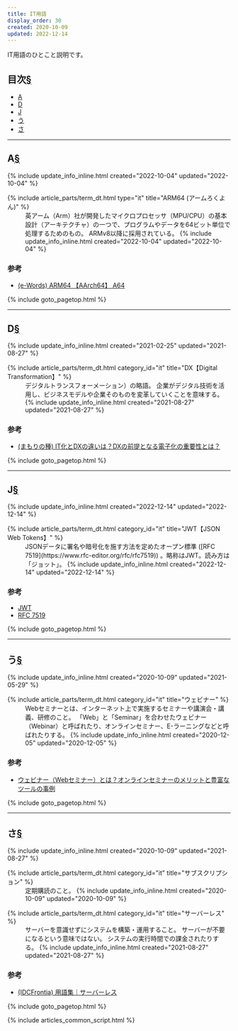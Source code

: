 ```yaml
---
title: IT用語
display_order: 30
created: 2020-10-09
updated: 2022-12-14
---
```

IT用語のひとこと説明です。

## <a name="index">目次</a><a class="heading-anchor-permalink" href="#目次">§</a>

<ul id="index_ul">
<li><a href="#A">A</a></li>
<li><a href="#D">D</a></li>
<li><a href="#J">J</a></li>
<li><a href="#う">う</a></li>
<li><a href="#さ">さ</a></li>
</ul>

* * *
## <a name="A">A</a><a class="heading-anchor-permalink" href="#A">§</a>
<div class="chapter-updated">{% include update_info_inline.html created="2022-10-04" updated="2022-10-04" %}</div>
<dl>
  {% include article_parts/term_dt.html type="it" title="ARM64 (アームろくよん)" %}
  <dd markdown="span">英アーム（Arm）社が開発したマイクロプロセッサ（MPU/CPU）の基本設計（アーキテクチャ）の一つで、プログラムやデータを64ビット単位で処理するためのもの。  
  ARMv8以降に採用されている。
  {% include update_info_inline.html created="2022-10-04" updated="2022-10-04" %}
  </dd>
</dl>

### 参考
- [(e-Words) ARM64 【AArch64】 A64](https://e-words.jp/w/ARM64.html)

{% include goto_pagetop.html %}

* * *
## <a name="D">D</a><a class="heading-anchor-permalink" href="#D">§</a>
<div class="chapter-updated">{% include update_info_inline.html created="2021-02-25" updated="2021-08-27" %}</div>
<dl>
  {% include article_parts/term_dt.html category_id="it" title="DX【Digital Transformation】" %}
  <dd markdown="span">デジタルトランスフォーメーション）の略語。  
  企業がデジタル技術を活用し、ビジネスモデルや企業そのものを変革していくことを意味する。
  {% include update_info_inline.html created="2021-08-27" updated="2021-08-27" %}</dd>
</dl>

### 参考
- [(まもりの種) IT化とDXの違いは？DXの前提となる電子化の重要性とは？](https://www.mamoru-kun.com/tips/it-dx/)


{% include goto_pagetop.html %}

* * *
## <a name="J">J</a><a class="heading-anchor-permalink" href="#J">§</a>
<div class="chapter-updated">{% include update_info_inline.html created="2022-12-14" updated="2022-12-14" %}</div>
<dl>
  {% include article_parts/term_dt.html category_id="it" title="JWT【JSON Web Tokens】" %}
  <dd markdown="span">JSONデータに署名や暗号化を施す方法を定めたオープン標準 ([RFC 7519](https://www.rfc-editor.org/rfc/rfc7519)) 。略称はJWT。読み方は「ジョット」。
  {% include update_info_inline.html created="2022-12-14" updated="2022-12-14" %}
  </dd>
</dl>

### 参考
- [JWT](https://jwt.io/)
- [RFC 7519](https://www.rfc-editor.org/rfc/rfc7519)

{% include goto_pagetop.html %}

* * *
## <a name="う">う</a><a class="heading-anchor-permalink" href="#う">§</a>
<div class="chapter-updated">{% include update_info_inline.html created="2020-10-09" updated="2021-05-29" %}</div>
<dl>
  {% include article_parts/term_dt.html category_id="it" title="ウェビナー" %}
  <dd markdown="span">Webセミナーとは、インターネット上で実施するセミナーや講演会・講義、研修のこと。  
  「Web」と「Seminar」を合わせたウェビナー（Webinar）と呼ばれたり、オンラインセミナー、E-ラーニングなどと呼ばれたりする。
  {% include update_info_inline.html created="2020-12-05" updated="2020-12-05" %}
  </dd>
</dl>

### 参考
- [ウェビナー（Webセミナー）とは？オンラインセミナーのメリットと豊富なツールの事例](https://www.liveon.ne.jp/cafe/guide/WebSeminar.html)

{% include goto_pagetop.html %}

* * *
## <a name="さ">さ</a><a class="heading-anchor-permalink" href="#さ">§</a>
<div class="chapter-updated">{% include update_info_inline.html created="2020-10-09" updated="2021-08-27" %}</div>
<dl>
  {% include article_parts/term_dt.html category_id="it" title="サブスクリプション" %}
  <dd markdown="span">定期購読のこと。
  {% include update_info_inline.html created="2020-10-09" updated="2020-10-09" %}
  </dd>
</dl>

<dl>
  {% include article_parts/term_dt.html category_id="it" title="サーバーレス" %}
  <dd markdown="span">サーバーを意識せずにシステムを構築・運用すること。  
  サーバーが不要になるという意味ではない。  
  システムの実行時間での課金されたりする。
  {% include update_info_inline.html created="2021-08-27" updated="2021-08-27" %}
  </dd>
</dl>

### 参考
- [(IDCFrontia) 用語集｜サーバーレス](https://www.idcf.jp/words/serverless.html)

{% include goto_pagetop.html %}

{% include articles_common_script.html %}

